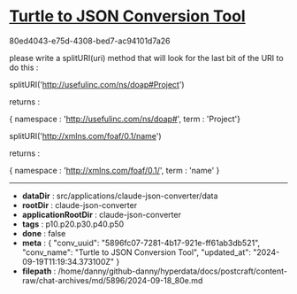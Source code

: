 # [Turtle to JSON Conversion Tool](https://claude.ai/chat/5896fc07-7281-4b17-921e-ff61ab3db521)

80ed4043-e75d-4308-bed7-ac94101d7a26

please write a splitURI(uri) method that will look for the last bit of the URI to do this :

splitURI('http://usefulinc.com/ns/doap#Project')

returns :

{ namespace : 'http://usefulinc.com/ns/doap#', term : 'Project'}

splitURI('http://xmlns.com/foaf/0.1/name')

returns :

{ namespace : 'http://xmlns.com/foaf/0.1/', term : 'name' }

---

* **dataDir** : src/applications/claude-json-converter/data
* **rootDir** : claude-json-converter
* **applicationRootDir** : claude-json-converter
* **tags** : p10.p20.p30.p40.p50
* **done** : false
* **meta** : {
  "conv_uuid": "5896fc07-7281-4b17-921e-ff61ab3db521",
  "conv_name": "Turtle to JSON Conversion Tool",
  "updated_at": "2024-09-19T11:19:34.373100Z"
}
* **filepath** : /home/danny/github-danny/hyperdata/docs/postcraft/content-raw/chat-archives/md/5896/2024-09-18_80e.md